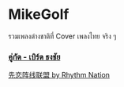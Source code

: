 # MikeGolf
รวมเพลงต่างชาติที่ Cover เพลงไทย จริง ๆ

### [คู่กัด - เบิร์ด ธงชัย](https://www.youtube.com/watch?v=s0CG2PYo1cA)
[先恋阵线联盟 by Rhythm Nation](https://www.youtube.com/watch?v=J1kulqd42GA)
